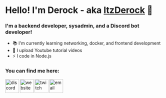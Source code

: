 # Hello! I'm Derock - aka [ItzDerock](https://youtube.com/itzderock) 👋

### I'm a backend developer, sysadmin, and a Discord bot developer!
- 📚 I'm currently learning networking, docker, and frontend development
- 🎥 I upload Youtube tutorial videos
- ⚡ I code in Node.js

### You can find me here:
[<img align="left" alt="discord" width="44px" src="https://cdn4.iconfinder.com/data/icons/logos-and-brands/512/91_Discord_logo_logos-512.png">](https://discord.gg/8aXkhQSMVK)
[<img align="left" alt="website" width="44px" src="https://www.freepnglogos.com/uploads/logo-website-png/logo-website-website-logo-png-transparent-background-background-15.png">](https://derock.dev)
[<img align="left" alt="twitch" width="44px" src="https://assets.stickpng.com/thumbs/580b57fcd9996e24bc43c540.png">](https://www.twitch.tv/derockgamer)
[<img align="left" alt="email" width="44px" src="https://cdn4.iconfinder.com/data/icons/social-media-logos-6/512/112-gmail_email_mail-512.png">](mailto:derock@derock.dev)

